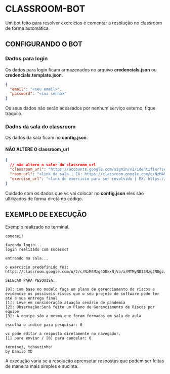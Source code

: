 # CLASSROOM-BOT

Um bot feito para resolver exercicios e comentar a resolução no classroom de forma automática.

## CONFIGURANDO O BOT

### Dados para login

Os dados para login ficam armazenados no arquivo **credencials.json** ou **credencials.template.json**.

```json
{
  "email": "<seu email>",
  "password": "<sua senha>"
}
```

Os seus dados não serão acessados por nenhum serviço externo, fique traquilo.

### Dados da sala do classroom

Os dados da sala ficam no **config.json**.

#### NÃO ALTERE O classroom_url

```json
{
  // não altere o valor do classroom_url
  "classroom_url": "https://accounts.google.com/signin/v2/identifier?service=classroom&passive=1209600&continue=https%3A%2F%2Fclassroom.google.com%2F%3Femr%3D0&followup=https%3A%2F%2Fclassroom.google.com%2F%3Femr%3D0&flowName=GlifWebSignIn&flowEntry=ServiceLogin",
  "room_url": "<link da sala | EX: https://classroom.google.com/c/NzM4Mzg4ODkxNjVa>",
  "exercise_url": "<link do exercicio para ser resolvido | EX: https://classroom.google.com/u/2/c/NzM4Mzg4ODkxNjVa/a/MTMyNDI3Mzg2NDgz/details>"
}
```

Cuidado com os dados que vc vai colocar no **config.json** eles são ultilizados de forma direta no código.

## EXEMPLO DE EXECUÇÃO

Exemplo realizado no terminal.

```shell
comecei!

fazendo login...
login realizado com sucesso!

entrando na sala...

o exercicio predefinido foi: https://classroom.google.com/u/2/c/NzM4Mzg4ODkxNjVa/a/MTMyNDI3Mzg2NDgz/details

SELECAO PARA PESQUISA:

[0]: Com base no modelo faça um plano de gerenciamento de riscos e evidencie os possíveis riscos que o seu projeto de software pode ter até a sua entrega final
[1]: Leve em consideração atuação cenário de pandemia
[2]: Observação:Será feito um Plano de Gerenciamento de Riscos por equipe
[3]: A equipe são a mesma que foram formadas em sala de aula

escolha o indice para pesquisar: 0

vc pode editar a resposta diretamente no navegador.
[1] para enviar / [0] para cancelar: 0

terminei, tchauzinho!
by Danilo XD 
```

A execução varia se a resolução aprensetar respostas que podem ser feitas de maneira mais simples e sucinta.
